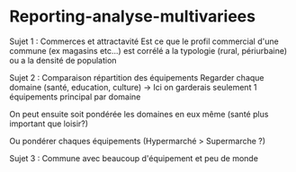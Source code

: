 # Reporting-analyse-multivariees

Sujet 1 : Commerces et attractavité
Est ce que le profil commercial d'une commune (ex magasins etc...) est corrélé a la typologie (rural, périurbaine) ou a la densité de population

Sujet 2 : Comparaison répartition des équipements
Regarder chaque domaine (santé, education, culture)
-> Ici on garderais seulement 1 équipements principal par domaine

On peut ensuite soit pondérée les domaines en eux même (santé plus important que loisir?)

Ou pondérer chaques équipements (Hypermarché > Supermarche ?)


Sujet 3 : Commune avec beaucoup d'équipement et peu de monde
